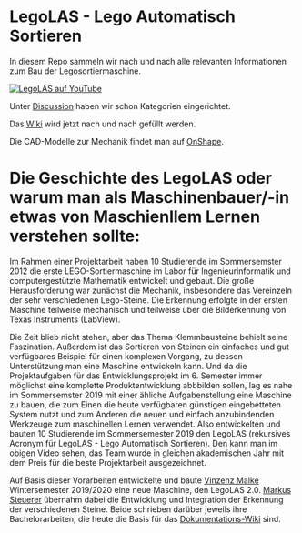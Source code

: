 # LegoLAS - Lego Automatisch Sortieren
In diesem Repo sammeln wir nach und nach alle relevanten Informationen zum Bau der Legosortiermaschine.

[![LegoLAS auf YouTube](http://img.youtube.com/vi/dJLl3fBxQ1Q/0.jpg)](http://www.youtube.com/watch?v=dJLl3fBxQ1Q "Lego Automatisch Sortieren (LegoLAS) - Mechatronische Legosortiermaschine")

Unter [Discussion](https://github.com/LegoAS/LegoAS/discussions) haben wir schon Kategorien eingerichtet.

Das [Wiki](https://github.com/LegoAS/LegoAS/wiki) wird jetzt nach und nach gefüllt werden.

Die CAD-Modelle zur Mechanik findet man auf [OnShape](https://cad.onshape.com/documents/987d7bcb5ba09db685ee5959/w/9b6ee89cc72c5f3be05c2815/e/2b4e90a536956ffc8c740721).

# Die Geschichte des LegoLAS oder warum man als Maschinenbauer/-in etwas von Maschienllem Lernen verstehen sollte:

Im Rahmen einer Projektarbeit haben 10 Studierende im Sommersemster 2012 die erste LEGO-Sortiermaschine im Labor für Ingenieurinformatik und computergestützte Mathematik entwickelt und gebaut. Die große Herausforderung war zunächst die Mechanik, insbesondere das Vereinzeln der sehr verschiedenen Lego-Steine. Die Erkennung erfolgte in der ersten Maschine teilweise mechanisch und teilweise über die Bilderkennung von Texas Instruments (LabView).

Die Zeit blieb nicht stehen, aber das Thema Klemmbausteine behielt seine Faszination. Außerdem ist das Sortieren von Steinen ein einfaches und gut verfügbares Beispiel für einen komplexen Vorgang, zu dessen Unterstützung man eine Maschine entwickeln kann. Und da die Projektaufgaben für das Entwicklungsprojekt im 6. Semester immer möglichst eine komplette Produktentwicklung abbbilden sollen, lag es nahe im Sommersemster 2019 mit einer ähliche Aufgabenstellung eine Maschine zu bauen, die zum Einen die heute verfügbaren günstigen eingebetteten System nutzt und zum Anderen die neuen und einfach anzubindenden Werkzeuge zum maschinellen Lernen verwendet. Also entwickelten und bauten 10 Studierende im Sommersemester 2019 den LegoLAS (rekursives Acronym für LegoLAS - Lego Automatisch Sortieren). Den kann man im obigen Video sehen, das Team wurde in gleichen akademischen Jahr mit dem Preis für die beste Projektarbeit ausgezeichnet.

Auf Basis dieser Vorarbeiten entwickelte und baute [Vinzenz Malke](https://github.com/vinzenzm) Wintersemester 2019/2020 eine neue Maschine, den LegoLAS 2.0. [Markus Steuerer](https://github.com/Apoma96) übernahm dabei die Entwicklung und Integration der Erkennung der verschiedenen Steine. Beide schrieben darüber jeweils ihre Bachelorarbeiten, die heute die Basis für das [Dokumentations-Wiki](https://github.com/LegoAS/LegoAS/wiki) sind.
